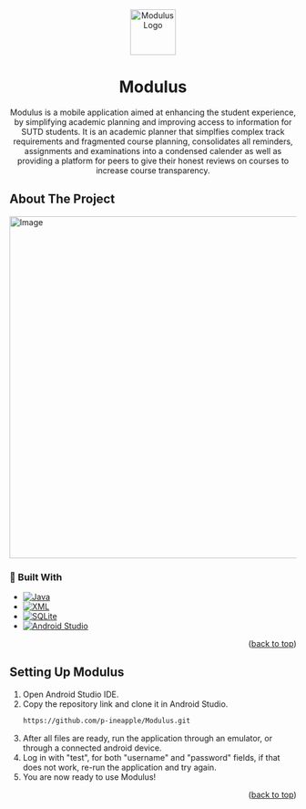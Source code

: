 <div align="center">
  <a href="https://github.com/github_username/repo_name">
    <img src="images/logo.png" alt="Modulus Logo" width="80" height="80">
  </a>

<h1 align="center">Modulus</h1>
  <p align="center">
    Modulus is a mobile application aimed at enhancing the student experience, by simplifying academic planning and improving access to information for SUTD students. It is an academic planner that simplfies complex track requirements and fragmented course planning, consolidates all reminders, assignments and examinations into a condensed calender as well as providing a platform for peers to give their honest reviews on courses to increase course transparency.
  </p>
</div>

## About The Project
<img src="https://github.com/user-attachments/assets/d0f1d061-3d3b-4f35-83fe-18d6488565ee" alt="Image" width="600"/>

### 🚀 Built With

* [![Java](https://img.shields.io/badge/Java-ED8B00?style=for-the-badge&logo=java&logoColor=white)](https://www.java.com/)
* [![XML](https://img.shields.io/badge/XML-0060AC?style=for-the-badge&logo=xml&logoColor=white)](https://en.wikipedia.org/wiki/XML)
* [![SQLite](https://img.shields.io/badge/SQLite-07405E?style=for-the-badge&logo=sqlite&logoColor=white)](https://www.sqlite.org/index.html)
* [![Android Studio](https://img.shields.io/badge/Android%20Studio-3DDC84?style=for-the-badge&logo=android-studio&logoColor=white)](https://developer.android.com/studio)

<p align="right">(<a href="#readme-top">back to top</a>)</p>

## Setting Up Modulus

1. Open Android Studio IDE.
2. Copy the repository link and clone it in Android Studio.
   ```sh
   https://github.com/p-ineapple/Modulus.git
   ```
3. After all files are ready, run the application through an emulator, or through a connected android device.
4. Log in with "test", for both "username" and "password" fields, if that does not work, re-run the application and try again.
5. You are now ready to use Modulus!

<p align="right">(<a href="#readme-top">back to top</a>)</p>
